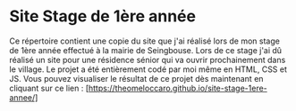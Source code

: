 # Site Stage de 1ère année

Ce répertoire contient une copie du site que j'ai réalisé lors de mon stage de 1ère année effectué à la mairie de Seingbouse.
Lors de ce stage j'ai dû réalisé un site pour une résidence sénior qui va ouvrir prochainement dans le village.
Le projet a été entièrement codé par moi même en HTML, CSS et JS.
Vous pouvez visualiser le résultat de ce projet dès maintenant en cliquant sur ce lien : [https://theomeloccaro.github.io/site-stage-1ere-annee/]
